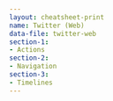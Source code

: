 ```yaml
---
layout: cheatsheet-print
name: Twitter (Web)
data-file: twitter-web
section-1:
- Actions
section-2:
- Navigation
section-3:
- Timelines
---
```

